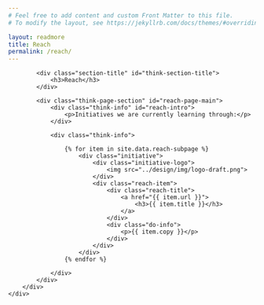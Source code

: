```yaml
---
# Feel free to add content and custom Front Matter to this file.
# To modify the layout, see https://jekyllrb.com/docs/themes/#overriding-theme-defaults

layout: readmore
title: Reach
permalink: /reach/
---
```


<head>
    <meta charset="UTF-8" />
    <meta name="viewport" content="width=device-width">
    <link rel="stylesheet" type="text/css" href="../css/readmore-styles.css" />
</head>

<body id="reach-body">
    <div id="wrapper">
        <div class="right-border-box" id="reach-border-box">

            <div class="section-title" id="think-section-title">
                <h3>Reach</h3>
            </div>

            <div class="think-page-section" id="reach-page-main">
                <div class="think-info" id="reach-intro">
                    <p>Initiatives we are currently learning through:</p>
                </div>

                <div class="think-info">
                    
                    {% for item in site.data.reach-subpage %}
                        <div class="initiative">
                            <div class="initiative-logo">
                                <img src="../design/img/logo-draft.png">
                            </div>
                            <div class="reach-item">
                                <div class="reach-title">
                                    <a href="{{ item.url }}">
                                        <h3>{{ item.title }}</h3>
                                    </a>
                                </div>
                                <div class="do-info">
                                    <p>{{ item.copy }}</p>
                                </div>
                            </div>
                        </div>
                    {% endfor %}

                </div>
            </div>
        </div>
    </div>
</body>
